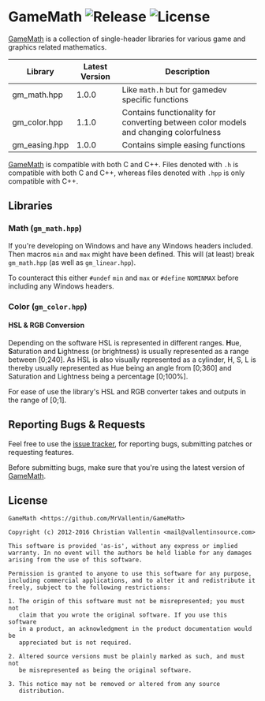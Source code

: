
# GameMath ![Release][GameMathVersionBadge] ![License][GameMathLicenseBadge]

[GameMath][GameMath] is a collection of single-header libraries for various
game and graphics related mathematics.


Library | Latest Version | Description
--------|----------------|------------
gm_math.hpp | 1.0.0 | Like `math.h` but for gamedev specific functions
gm_color.hpp | 1.1.0 | Contains functionality for converting between color models and changing colorfulness
gm_easing.hpp | 1.0.0 | Contains simple easing functions


[GameMath][GameMath] is compatible with both C and C++. Files denoted with `.h`
is compatible with both C and C++, whereas files denoted with `.hpp` is only
compatible with C++.


## Libraries


### Math (`gm_math.hpp`)

If you're developing on Windows and have any Windows headers
included. Then macros `min` and `max` might have been defined.
This will (at least) break `gm_math.hpp` (as well as `gm_linear.hpp`).

To counteract this either `#undef` `min` and `max` or `#define` `NOMINMAX`
before including any Windows headers.


### Color (`gm_color.hpp`)

#### HSL & RGB Conversion

Depending on the software HSL is represented in different
ranges. **H**ue, **S**aturation and **L**ightness (or brightness)
is usually represented as a range between [0;240]. As HSL is
also visually represented as a cylinder, H, S, L is thereby usually
represented as Hue being an angle from [0;360] and Saturation and
Lightness being a percentage [0;100%].

For ease of use the library's HSL and RGB converter takes and
outputs in the range of [0;1].


## Reporting Bugs & Requests

Feel free to use the [issue tracker][GameMathIssues],
for reporting bugs, submitting patches or requesting features.

Before submitting bugs, make sure that you're using the latest version of [GameMath][GameMath].


## License

```
GameMath <https://github.com/MrVallentin/GameMath>

Copyright (c) 2012-2016 Christian Vallentin <mail@vallentinsource.com>

This software is provided 'as-is', without any express or implied
warranty. In no event will the authors be held liable for any damages
arising from the use of this software.

Permission is granted to anyone to use this software for any purpose,
including commercial applications, and to alter it and redistribute it
freely, subject to the following restrictions:

1. The origin of this software must not be misrepresented; you must not
   claim that you wrote the original software. If you use this software
   in a product, an acknowledgment in the product documentation would be
   appreciated but is not required.

2. Altered source versions must be plainly marked as such, and must not
   be misrepresented as being the original software.

3. This notice may not be removed or altered from any source
   distribution.
```


[GameMath]: https://github.com/MrVallentin/GameMath
[GameMathLicense]: https://github.com/MrVallentin/GameMath/blob/master/LICENSE

[GameMathVersionBadge]: https://img.shields.io/badge/release-v1.0.0-blue.svg
[GameMathLicenseBadge]: https://img.shields.io/badge/license-%20free%20to%20use%2C%20share%2C%20modify%20and%20redistribute-blue.svg

[GameMathIssues]: https://github.com/MrVallentin/GameMath/issues
